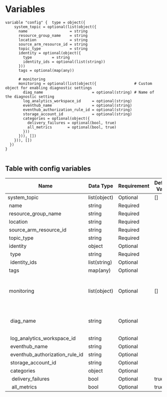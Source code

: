 # Variables

```
variable "config" {  type = object({
    system_topic = optional(list(object({
      name                   = string
      resource_group_name    = string
      location               = string
      source_arm_resource_id = string
      topic_type             = string
      identity = optional(object({
        type         = string
        identity_ids = optional(list(string))
      }))
      tags = optional(map(any))

      # monitoring
      monitoring = optional(list(object({                 # Custom object for enabling diagnostic settings
        diag_name                      = optional(string) # Name of the diagnostic setting
        log_analytics_workspace_id     = optional(string)
        eventhub_name                  = optional(string)
        eventhub_authorization_rule_id = optional(string)
        storage_account_id             = optional(string)
        categories = optional(object({
          delivery_failures = optional(bool, true)
          all_metrics       = optional(bool, true)
        }))
      })), [])
    })), [])
  })
}


```


## Table with config variables

| Name | Data Type | Requirement | Default Value | Comment |
| ------- | --------- | ----------- | ------------- | ------- |
|system_topic | list(object) | Optional | [] |  |
|&nbsp;name | string | Required |  |  |
|&nbsp;resource_group_name | string | Required |  |  |
|&nbsp;location | string | Required |  |  |
|&nbsp;source_arm_resource_id | string | Required |  |  |
|&nbsp;topic_type | string | Required |  |  |
|&nbsp;identity | object | Optional |  |  |
|&nbsp;&nbsp;type | string | Required |  |  |
|&nbsp;&nbsp;identity_ids | list(string) | Optional |  |  |
|&nbsp;tags | map(any) | Optional |  |  |
|&nbsp;monitoring | list(object) | Optional | [] |  Custom object for enabling diagnostic settings |
|&nbsp;&nbsp;diag_name | string | Optional |  |  Name of the diagnostic setting |
|&nbsp;&nbsp;log_analytics_workspace_id | string | Optional |  |  |
|&nbsp;&nbsp;eventhub_name | string | Optional |  |  |
|&nbsp;&nbsp;eventhub_authorization_rule_id | string | Optional |  |  |
|&nbsp;&nbsp;storage_account_id | string | Optional |  |  |
|&nbsp;&nbsp;categories | object | Optional |  |  |
|&nbsp;&nbsp;&nbsp;delivery_failures | bool | Optional |  true |  |
|&nbsp;&nbsp;&nbsp;all_metrics | bool | Optional |  true |  |


